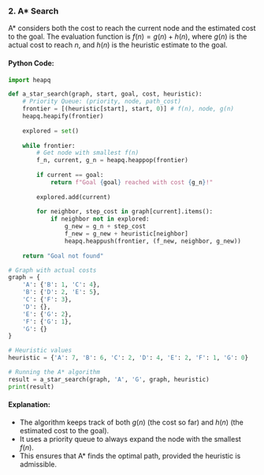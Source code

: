 
### 2. A* Search
A* considers both the cost to reach the current node and the estimated cost to the goal. The evaluation function is $f(n) = g(n) + h(n)$, where $g(n)$ is the actual cost to reach $n$, and $h(n)$ is the heuristic estimate to the goal.

#### Python Code:

```python
import heapq

def a_star_search(graph, start, goal, cost, heuristic):
    # Priority Queue: (priority, node, path_cost)
    frontier = [(heuristic[start], start, 0)] # f(n), node, g(n)
    heapq.heapify(frontier)
    
    explored = set()
    
    while frontier:
        # Get node with smallest f(n)
        f_n, current, g_n = heapq.heappop(frontier)
        
        if current == goal:
            return f"Goal {goal} reached with cost {g_n}!"
        
        explored.add(current)
        
        for neighbor, step_cost in graph[current].items():
            if neighbor not in explored:
                g_new = g_n + step_cost
                f_new = g_new + heuristic[neighbor]
                heapq.heappush(frontier, (f_new, neighbor, g_new))
    
    return "Goal not found"

# Graph with actual costs
graph = {
    'A': {'B': 1, 'C': 4},
    'B': {'D': 2, 'E': 5},
    'C': {'F': 3},
    'D': {},
    'E': {'G': 2},
    'F': {'G': 1},
    'G': {}
}

# Heuristic values
heuristic = {'A': 7, 'B': 6, 'C': 2, 'D': 4, 'E': 2, 'F': 1, 'G': 0}

# Running the A* algorithm
result = a_star_search(graph, 'A', 'G', graph, heuristic)
print(result)
```

#### Explanation:
- The algorithm keeps track of both $g(n)$ (the cost so far) and $h(n)$ (the estimated cost to the goal).
- It uses a priority queue to always expand the node with the smallest $f(n)$.
- This ensures that A* finds the optimal path, provided the heuristic is admissible.